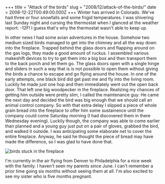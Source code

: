 +++
title = "Attack of the birds"
slug = "2008/12/attack-of-the-birds/"
date = 2008-12-22T00:49:00.000Z
+++
Winter has arrived in Colorado. We've had three or four snowfalls and some frigid temperatures. I was shivering last Sunday night and cursing the thermostat when I glanced at the weather report: -12F! I guess that's why the thermostat wasn't able to keep up.

In other news I had some avian adventures in the house. Somehow two medium sized birds managed to get into the chimney and all the way down into the fireplace. Trapped behind the glass doors and flapping around on the gas logs, they made a good amount of ruckus. I assembled various makeshift devices to try to get them into a big box and then transport them to the back porch and let them go. The glass doors open with a single hinge and sliders in such a way that is is not possible to open them without giving the birds a chance to escape and go flying around the house. In one of the early attempts, one black bird did get past me and fly into the living room. Luckily he made just one hop and then immediately went out the open back door. That left one big woodpecker in the fireplace. Realizing my chances of getting him outside were pretty slim, I called the maintenance guy. He came the next day and decided the bird was big enough that we should call an animal control company. So with that extra delay I slipped a piece of whole grain bread into the fireplace to offer him some sustainence until the company could come Saturday morning (I had discovered them in there Wednesday evening). Luckily though, the company was able to come earlier than planned and a young guy just put on a pair of gloves, grabbed the bird, and walked it outside. I was anticipating some elaborate net to cover the entire fireplace. Anyway, he said he thought the piece of bread may have made the difference, so I was glad to have done that.

![birds stuck in the fireplace](/photos/winter_2008/001_birds_fireplace.jpg)

I'm currently in the air flying from Denver to Philadelphia for a nice week with the family. I haven't seen my parents since June. I can't remember a prior time going six months without seeing them at all. I'm also excited to see my sister who is five months pregnant.